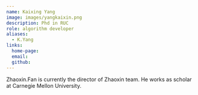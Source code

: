 ```yaml
---
name: Kaixing Yang
image: images/yangkaixin.png
description: Phd in RUC
role: algorithm developer
aliases:
  - K.Yang
links:
  home-page:
  email: 
  github: 
---
```


Zhaoxin.Fan is currently the director of Zhaoxin team.
He works as scholar at Carnegie Mellon University.
